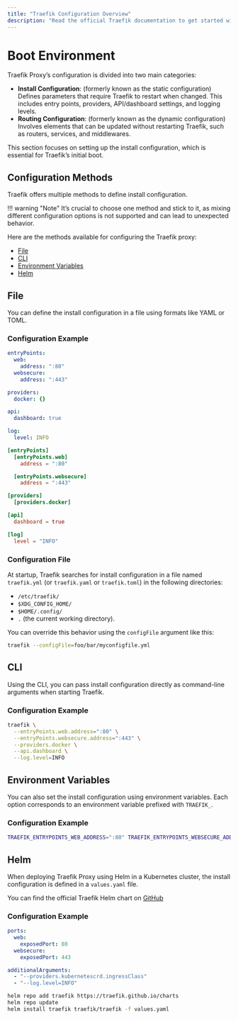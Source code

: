 ```yaml
---
title: "Traefik Configuration Overview"
description: "Read the official Traefik documentation to get started with configuring the Traefik Proxy."
---
```


# Boot Environment

Traefik Proxy’s configuration is divided into two main categories:

- **Install Configuration**: (formerly known as the static configuration) Defines parameters that require Traefik to restart when changed. This includes entry points, providers, API/dashboard settings, and logging levels.
- **Routing Configuration**: (formerly known as the dynamic configuration) Involves elements that can be updated without restarting Traefik, such as routers, services, and middlewares.

This section focuses on setting up the install configuration, which is essential for Traefik’s initial boot.

## Configuration Methods

Traefik offers multiple methods to define install configuration. 

!!! warning "Note"
    It’s crucial to choose one method and stick to it, as mixing different configuration options is not supported and can lead to unexpected behavior.

Here are the methods available for configuring the Traefik proxy:

- [File](#file) 
- [CLI](#cli)
- [Environment Variables](#environment-variables)
- [Helm](#helm)

## File

You can define the install configuration in a file using formats like YAML or TOML.

### Configuration Example

```yaml tab="traefik.yml (YAML)"
entryPoints:
  web:
    address: ":80"
  websecure:
    address: ":443"

providers:
  docker: {}

api:
  dashboard: true

log:
  level: INFO
```

```toml tab="traefik.toml (TOML)"
[entryPoints]
  [entryPoints.web]
    address = ":80"

  [entryPoints.websecure]
    address = ":443"

[providers]
  [providers.docker]

[api]
  dashboard = true

[log]
  level = "INFO"
```

### Configuration File

At startup, Traefik searches for install configuration in a file named `traefik.yml` (or `traefik.yaml` or `traefik.toml`) in the following directories:

- `/etc/traefik/`
- `$XDG_CONFIG_HOME/`
- `$HOME/.config/`
- `.` (the current working directory).

You can override this behavior using the `configFile` argument like this:

```bash
traefik --configFile=foo/bar/myconfigfile.yml
```

## CLI

Using the CLI, you can pass install configuration directly as command-line arguments when starting Traefik. 

### Configuration Example

```sh tab="CLI"
traefik \
  --entryPoints.web.address=":80" \
  --entryPoints.websecure.address=":443" \
  --providers.docker \
  --api.dashboard \
  --log.level=INFO
```

## Environment Variables

You can also set the install configuration using environment variables. Each option corresponds to an environment variable prefixed with `TRAEFIK_`.

### Configuration Example

```sh tab="ENV"
TRAEFIK_ENTRYPOINTS_WEB_ADDRESS=":80" TRAEFIK_ENTRYPOINTS_WEBSECURE_ADDRESS=":443" TRAEFIK_PROVIDERS_DOCKER=true TRAEFIK_API_DASHBOARD=true TRAEFIK_LOG_LEVEL="INFO" traefik
```

## Helm

When deploying Traefik Proxy using Helm in a Kubernetes cluster, the install configuration is defined in a `values.yaml` file. 

You can find the official Traefik Helm chart on [GitHub](https://github.com/traefik/traefik-helm-chart/blob/master/traefik/VALUES.md)

### Configuration Example

```yaml tab="values.yaml"
ports:
  web:
    exposedPort: 80
  websecure:
    exposedPort: 443

additionalArguments:
  - "--providers.kubernetescrd.ingressClass"
  - "--log.level=INFO"
```

```sh tab="Helm Commands"
helm repo add traefik https://traefik.github.io/charts
helm repo update
helm install traefik traefik/traefik -f values.yaml
```
